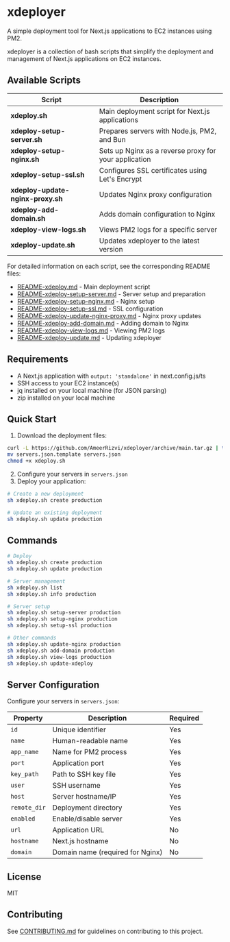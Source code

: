 # xdeployer

A simple deployment tool for Next.js applications to EC2 instances using PM2.

xdeployer is a collection of bash scripts that simplify the deployment and management of Next.js applications on EC2 instances.

## Available Scripts

| Script                            | Description                                           |
| --------------------------------- | ----------------------------------------------------- |
| **xdeploy.sh**                    | Main deployment script for Next.js applications       |
| **xdeploy-setup-server.sh**       | Prepares servers with Node.js, PM2, and Bun           |
| **xdeploy-setup-nginx.sh**        | Sets up Nginx as a reverse proxy for your application |
| **xdeploy-setup-ssl.sh**          | Configures SSL certificates using Let's Encrypt       |
| **xdeploy-update-nginx-proxy.sh** | Updates Nginx proxy configuration                     |
| **xdeploy-add-domain.sh**         | Adds domain configuration to Nginx                    |
| **xdeploy-view-logs.sh**          | Views PM2 logs for a specific server                  |
| **xdeploy-update.sh**             | Updates xdeployer to the latest version               |

For detailed information on each script, see the corresponding README files:

- [README-xdeploy.md](README-xdeploy.md) - Main deployment script
- [README-xdeploy-setup-server.md](README-xdeploy-setup-server.md) - Server setup and preparation
- [README-xdeploy-setup-nginx.md](README-xdeploy-setup-nginx.md) - Nginx setup
- [README-xdeploy-setup-ssl.md](README-xdeploy-setup-ssl.md) - SSL configuration
- [README-xdeploy-update-nginx-proxy.md](README-xdeploy-update-nginx-proxy.md) - Nginx proxy updates
- [README-xdeploy-add-domain.md](README-xdeploy-add-domain.md) - Adding domain to Nginx
- [README-xdeploy-view-logs.md](README-xdeploy-view-logs.md) - Viewing PM2 logs
- [README-xdeploy-update.md](README-xdeploy-update.md) - Updating xdeployer

## Requirements

- A Next.js application with `output: 'standalone'` in next.config.js/ts
- SSH access to your EC2 instance(s)
- jq installed on your local machine (for JSON parsing)
- zip installed on your local machine

## Quick Start

1. Download the deployment files:

```bash
curl -L https://github.com/AmeerRizvi/xdeployer/archive/main.tar.gz | tar xz --strip=1 xdeployer-main/xdeploy.sh xdeployer-main/servers.json.template
mv servers.json.template servers.json
chmod +x xdeploy.sh
```

2. Configure your servers in `servers.json`
3. Deploy your application:

```bash
# Create a new deployment
sh xdeploy.sh create production

# Update an existing deployment
sh xdeploy.sh update production
```

## Commands

```bash
# Deploy
sh xdeploy.sh create production
sh xdeploy.sh update production

# Server management
sh xdeploy.sh list
sh xdeploy.sh info production

# Server setup
sh xdeploy.sh setup-server production
sh xdeploy.sh setup-nginx production
sh xdeploy.sh setup-ssl production

# Other commands
sh xdeploy.sh update-nginx production
sh xdeploy.sh add-domain production
sh xdeploy.sh view-logs production
sh xdeploy.sh update-xdeploy
```

## Server Configuration

Configure your servers in `servers.json`:

| Property     | Description                      | Required |
| ------------ | -------------------------------- | -------- |
| `id`         | Unique identifier                | Yes      |
| `name`       | Human-readable name              | Yes      |
| `app_name`   | Name for PM2 process             | Yes      |
| `port`       | Application port                 | Yes      |
| `key_path`   | Path to SSH key file             | Yes      |
| `user`       | SSH username                     | Yes      |
| `host`       | Server hostname/IP               | Yes      |
| `remote_dir` | Deployment directory             | Yes      |
| `enabled`    | Enable/disable server            | Yes      |
| `url`        | Application URL                  | No       |
| `hostname`   | Next.js hostname                 | No       |
| `domain`     | Domain name (required for Nginx) | No       |

## License

MIT

## Contributing

See [CONTRIBUTING.md](CONTRIBUTING.md) for guidelines on contributing to this project.
